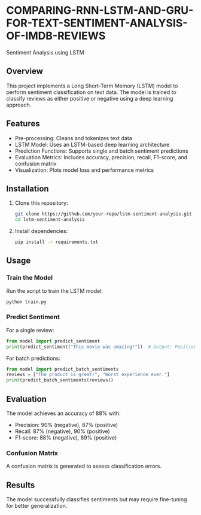 # COMPARING-RNN-LSTM-AND-GRU-FOR-TEXT-SENTIMENT-ANALYSIS-OF-IMDB-REVIEWS
Sentiment Analysis using LSTM

## Overview
This project implements a Long Short-Term Memory (LSTM) model to perform sentiment classification on text data. The model is trained to classify reviews as either positive or negative using a deep learning approach.

## Features
- Pre-processing: Cleans and tokenizes text data
- LSTM Model: Uses an LSTM-based deep learning architecture
- Prediction Functions: Supports single and batch sentiment predictions
- Evaluation Metrics: Includes accuracy, precision, recall, F1-score, and confusion matrix
- Visualization: Plots model loss and performance metrics

## Installation
1. Clone this repository:
   ```bash
   git clone https://github.com/your-repo/lstm-sentiment-analysis.git
   cd lstm-sentiment-analysis
   ```
2. Install dependencies:
   ```bash
   pip install -r requirements.txt
   ```

## Usage
### Train the Model
Run the script to train the LSTM model:
```bash
python train.py
```

### Predict Sentiment
For a single review:
```python
from model import predict_sentiment
print(predict_sentiment("This movie was amazing!"))  # Output: Positive or Negative
```
For batch predictions:
```python
from model import predict_batch_sentiments
reviews = ["The product is great!", "Worst experience ever."]
print(predict_batch_sentiments(reviews))
```

## Evaluation
The model achieves an accuracy of 88% with:
- Precision: 90% (negative), 87% (positive)
- Recall: 87% (negative), 90% (positive)
- F1-score: 88% (negative), 89% (positive)

### Confusion Matrix
A confusion matrix is generated to assess classification errors.

## Results
The model successfully classifies sentiments but may require fine-tuning for better generalization.
